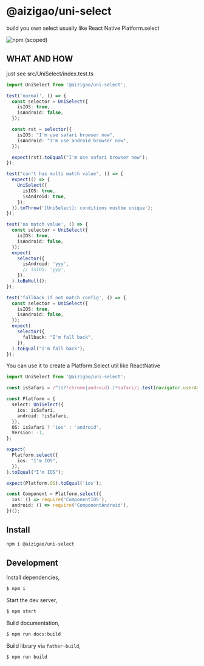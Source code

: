 # @aizigao/uni-select

build you own select usually like React Native Platform.select

<img alt="npm (scoped)" src="https://img.shields.io/npm/v/@aizigao/uni-select?style=for-the-badge">

## WHAT AND HOW

just see src/UniSelect/index.test.ts

```ts
import UniSelect from '@aizigao/uni-select';

test('normal', () => {
  const selector = UniSelect({
    isIOS: true,
    isAndroid: false,
  });

  const rst = selector({
    isIOS: "I'm use safari browser now",
    isAndroid: "I'm use android browser now",
  });

  expect(rst).toEqual("I'm use safari browser now");
});

test("can't has multi match value", () => {
  expect(() => {
    UniSelect({
      isIOS: true,
      isAndroid: true,
    });
  }).toThrow('[UniSelect]: conditions mustbe unique');
});

test('no match value', () => {
  const selector = UniSelect({
    isIOS: true,
    isAndroid: false,
  });
  expect(
    selector({
      isAndroid: 'yyy',
      // isIOS: 'yyy',
    }),
  ).toBeNull();
});

test('fallback if not match config', () => {
  const selector = UniSelect({
    isIOS: true,
    isAndroid: false,
  });
  expect(
    selector({
      fallback: "I'm fall back",
    }),
  ).toEqual("I'm fall back");
});
```

You can use it to create a Platform.Select util like ReactNative

```ts
import UniSelect from '@aizigao/uni-select';

const isSafari = /^((?!chrome|android).)*safari/i.test(navigator.userAgent);

const Platform = {
  select: UniSelect({
    ios: isSafari,
    android: !isSafari,
  }),
  OS: isSafari ? 'ios' : 'android',
  Version: -1,
};

expect(
  Platform.select({
    ios: "I'm IOS",
  }),
).toEqual("I'm IOS");

expect(Platform.OS).toEqual('ios');

const Component = Platform.select({
  ios: () => require('ComponentIOS'),
  android: () => require('ComponentAndroid'),
})();
```

## Install

```bash
npm i @aizigao/uni-select
```

## Development

Install dependencies,

```bash
$ npm i
```

Start the dev server,

```bash
$ npm start
```

Build documentation,

```bash
$ npm run docs:build
```

Build library via `father-build`,

```bash
$ npm run build
```
